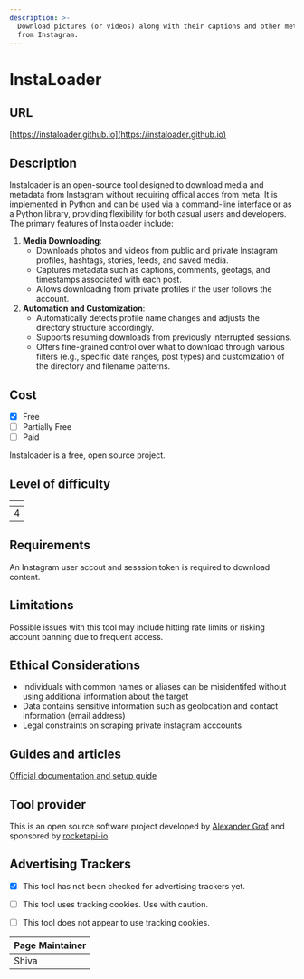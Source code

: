 ```yaml
---
description: >-
  Download pictures (or videos) along with their captions and other metadata
  from Instagram.
---
```


# InstaLoader

## URL

[https://instaloader.github.io](https://instaloader.github.io)

## Description

Instaloader is an open-source tool designed to download media and metadata from Instagram without requiring offical acces from meta. It is implemented in Python and can be used via a command-line interface or as a Python library, providing flexibility for both casual users and developers. The primary features of Instaloader include:

1. **Media Downloading**:
   * Downloads photos and videos from public and private Instagram profiles, hashtags, stories, feeds, and saved media.&#x20;
   * Captures metadata such as captions, comments, geotags, and timestamps associated with each post.
   * Allows downloading from private profiles if the user follows the account.
2. **Automation and Customization**:
   * Automatically detects profile name changes and adjusts the directory structure accordingly.
   * Supports resuming downloads from previously interrupted sessions.
   * Offers fine-grained control over what to download through various filters (e.g., specific date ranges, post types) and customization of the directory and filename patterns.&#x20;

## Cost

* [x] Free
* [ ] Partially Free
* [ ] Paid

Instaloader is a free, open source project.&#x20;

## Level of difficulty

<table><thead><tr><th data-type="rating" data-max="5"></th></tr></thead><tbody><tr><td>4</td></tr></tbody></table>

## Requirements

An Instagram user accout and sesssion token is required to download content.&#x20;

## Limitations

Possible issues with this tool may include hitting rate limits or risking account banning due to frequent access.

## Ethical Considerations

* Individuals with common names or aliases can be misidentifed without using additional information about the target
* Data contains sensitive information such as geolocation and contact information (email address)&#x20;
* Legal constraints on scraping private instagram acccounts&#x20;

## Guides and articles

[Official documentation and setup guide](https://instaloader.github.io/)

## Tool provider

This is an open source software project developed by [Alexander Graf](https://github.com/aandergr) and sponsored by [rocketapi-io](https://github.com/rocketapi-io).

## Advertising Trackers

* [x] This tool has not been checked for advertising trackers yet.
* [ ] This tool uses tracking cookies. Use with caution.
* [ ] This tool does not appear to use tracking cookies.



| Page Maintainer |
| --------------- |
| Shiva           |
